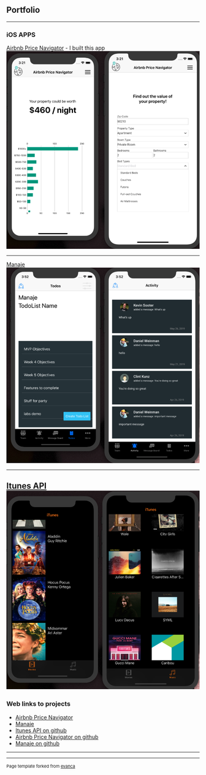 ## Portfolio

---

### iOS APPS 

[Airbnb Price Navigator](https://pricenavigator.netlify.com/) - I built this app 
<img src="price-nav.png?raw=true"/>

---
[Manaje](https://manaje-refactor.netlify.com/)
<img src="images/manaje.png?raw=true"/>

---
[Itunes API](https://github.com/iyinraphael/Simple-iTunes-media-App/)
<img src="images/itunes.png?raw=true"/>
---

### Web links to projects 

- [Airbnb Price Navigator](https://pricenavigator.netlify.com/)
- [Manaje](https://manaje-refactor.netlify.com/)
- [Itunes API on github](https://github.com/iyinraphael/Simple-iTunes-media-App/)
- [Airbnb Price Navigator on github](https://github.com/iyinraphael/Airbnb-Price-Navigator/)
- [Manaje on github](https://github.com/labs11-teamhome3/labs11-teamhome3iOS/)

---




---
<p style="font-size:11px">Page template forked from <a href="https://github.com/evanca/quick-portfolio">evanca</a></p>
<!-- Remove above link if you don't want to attibute -->
